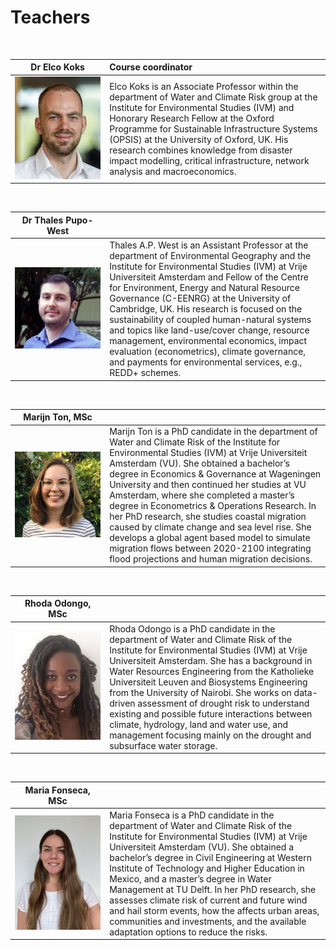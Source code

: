 # Teachers

<style>
table th:first-of-type {
    width: 30%;
}
table th:nth-of-type(2) {
    width: 70%;
}

</style>

&nbsp;
&nbsp;

|Dr Elco Koks|Course coordinator|
|:-:|:--|
| <img src="../_static/images/Elco.jpg" class="bg-primary" width="150px"> |Elco Koks is an Associate Professor within the department of Water and Climate Risk group at the Institute for Environmental Studies (IVM) and Honorary Research Fellow at the Oxford Programme for Sustainable Infrastructure Systems (OPSIS) at the University of Oxford, UK. His research combines knowledge from disaster impact modelling, critical infrastructure, network analysis and macroeconomics.|
  
&nbsp;
&nbsp;  

|Dr Thales Pupo-West||
|:-:|:--|
|<img src="../_static/images/Thales.jpg"  class="bg-primary" width="150px">|Thales A.P. West is an Assistant Professor at the department of Environmental Geography and the Institute for Environmental Studies (IVM) at Vrije Universiteit Amsterdam and Fellow of the Centre for Environment, Energy and Natural Resource Governance (C-EENRG) at the University of Cambridge, UK. His research is focused on the sustainability of coupled human-natural systems and topics like land-use/cover change, resource management, environmental economics, impact evaluation (econometrics), climate governance, and payments for environmental services, e.g., REDD+ schemes.|

&nbsp;
&nbsp;  

|Marijn Ton, MSc||
|:-:|:--|
|<img src="../_static/images/Marijn.jpg" class="bg-primary" width="150px">|Marijn Ton is a PhD candidate in the department of Water and Climate Risk of the Institute for Environmental Studies (IVM) at Vrije Universiteit Amsterdam (VU). She obtained a bachelor’s degree in Economics & Governance at Wageningen University and then continued her studies at VU Amsterdam, where she completed a master’s degree in Econometrics & Operations Research. In her PhD research, she studies coastal migration caused by climate change and sea level rise. She develops a global agent based model to simulate migration flows between 2020-2100 integrating flood projections and human migration decisions.|

&nbsp;
&nbsp;  

|Rhoda Odongo, MSc||
|:-:|:--|
|<img src="../_static/images/Rhoda.jpg" class="bg-primary" width="150px">|Rhoda Odongo is a PhD candidate in the department of Water and Climate Risk of the Institute for Environmental Studies (IVM) at Vrije Universiteit Amsterdam. She has a background in Water Resources Engineering from the Katholieke Universiteit Leuven and Biosystems Engineering from the University of Nairobi. She works on data-driven assessment of drought risk to understand existing and possible future interactions between climate, hydrology, land and water use, and management focusing mainly on the drought and subsurface water storage.

&nbsp;
&nbsp;  

|Maria Fonseca, MSc||
|:-:|:--|
|<img src="../_static/images/Maria.jpg" class="bg-primary" width="150px">|Maria Fonseca is a PhD candidate in the department of Water and Climate Risk of the Institute for Environmental Studies (IVM) at Vrije Universiteit Amsterdam (VU). She obtained a bachelor’s degree in Civil Engineering at Western Institute of Technology and Higher Education in Mexico, and a master’s degree in Water Management at TU Delft. In her PhD research, she assesses climate risk of current and future wind and hail storm events, how the affects urban areas, communities and investments, and the available adaptation options to reduce the risks. |
